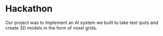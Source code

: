 # Hackathon
Our project was to implement an AI system we built to take text iputs and create 3D models in the form of voxel grids.
